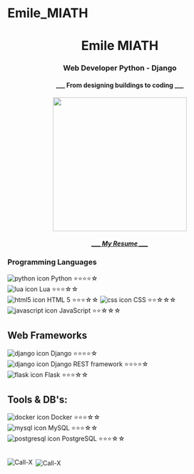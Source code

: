 # Emile_MIATH


<h1 align="center">Emile MIATH</h1>
<h3 align="center">Web Developer Python - Django</h3>
<h4 align="center">___ From designing buildings to coding ___</h4>
<p align="center"><img src="https://media.giphy.com/media/tq5iJ4XZ9Bs2LWDVs5/giphy.gif" width="300" /></p>
<h5 align="center"><a href="https://call-x.github.io/Resume/">___ My Resume ___</a> </h5>


### Programming Languages
![python icon](https://img.icons8.com/color/48/000000/python.png) Python ⭐⭐⭐⭐☆  
![lua icon](https://img.icons8.com/color/48/000000/lua-language.png) Lua ⭐⭐⭐☆☆  
![html5 icon](https://img.icons8.com/color/48/000000/html-5--v1.png) HTML 5 ⭐⭐⭐☆☆ 
![css icon](https://img.icons8.com/color/48/000000/css3.png) CSS ⭐⭐☆☆☆  
![javascript icon](https://img.icons8.com/color/48/000000/javascript--v1.png) JavaScript ⭐⭐☆☆☆  


## Web Frameworks
![django icon](https://img.icons8.com/color/48/000000/django.png) Django ⭐⭐⭐⭐☆  
![django icon](https://img.icons8.com/color/48/000000/django.png) Django REST framework ⭐⭐⭐⭐☆  
![flask icon](https://img.icons8.com/nolan/48/flask.png) Flask ⭐⭐⭐☆☆  

## Tools & DB's:
![docker icon](https://img.icons8.com/color/48/docker.png) Docker ⭐⭐⭐☆☆  
![mysql icon](https://img.icons8.com/color/48/mysql-logo.png) MySQL ⭐⭐⭐☆☆  
![postgresql icon](https://img.icons8.com/plasticine/48/postgreesql.png) PostgreSQL ⭐⭐⭐☆☆
##

<p><img align="left" src="https://github-readme-stats.vercel.app/api/top-langs?username=Call-X&show_icons=true&locale=en&layout=compact" alt="Call-X" /></p>

<p>&nbsp;<img align="center" src="https://github-readme-stats.vercel.app/api?username=Call-X&show_icons=true&locale=en" alt="Call-X" /></p>
